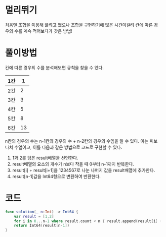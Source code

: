 # 멀리뛰기

처음엔 조합을 이용해 풀려고 했으나 조합을 구현하기에 많은 시간이걸려 칸에 따른 경우의 수를 계속 적어보다가 찾은 방법!



# 풀이방법

칸에 따른 경우의 수를 분석해보면 규칙을 찾을 수 있다. 

| 1칸  | 1    |
| ---- | ---- |
| 2칸  | 2    |
| 3칸  | 3    |
| 4칸  | 5    |
| 5칸  | 8    |
| 6칸  | 13   |

n칸의 경우의 수는 n-1칸의 경우의 수 + n-2칸의 경우의 수임을 알 수 있다. 이는 피보나치 수열이고, 이를 다음과 같은 방법으로 코드로 구현할 수 있다.

1. 1과 2를 담은 result배열을 선언한다.
2. result배열의 요소의 개수가 n보다 작을 때 0부터 n-1까지 반복한다.
3. result[i] + result[i+1]을 1234567로 나눈 나머지 값을 result배열에 추가한다.
4. result[n-1]값을 Int64형으로 변환하여 반환한다.



# 코드

```swift
func solution(_ n:Int) -> Int64 {
    var result = [1,2]
    for i in 0...n-1 where result.count < n { result.append(result[i] + result [i+1] % 1234567) }
    return Int64(result[n-1])
}
```

